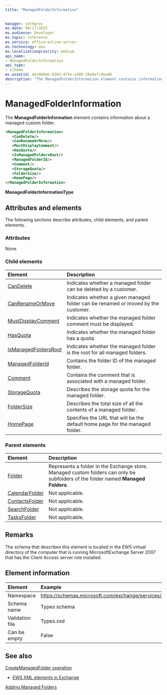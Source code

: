 ```yaml
---
title: "ManagedFolderInformation"
 
 
manager: sethgros
ms.date: 09/17/2015
ms.audience: Developer
ms.topic: reference
ms.service: office-online-server
ms.technology: ews
ms.localizationpriority: medium
api_name:
- ManagedFolderInformation
api_type:
- schema
ms.assetid: dea980eb-8303-47fe-a380-20a8efc9ead6
description: "The ManagedFolderInformation element contains information about a managed custom folder."
---
```


# ManagedFolderInformation

The **ManagedFolderInformation** element contains information about a managed custom folder. 
  
```xml
<ManagedFolderInformation>
   <CanDelete/>
   <CanRenameOrMove/>
   <MustDisplayComment/>
   <HasQuota/>
   <IsManagedFoldersRoot/>
   <ManagedFolderId/>
   <Comment/>
   <StorageQuota/>
   <FolderSize/>
   <HomePage/>
</ManagedFolderInformation>
```

 **ManagedFolderInformationType**
## Attributes and elements

The following sections describe attributes, child elements, and parent elements.
  
### Attributes

None.
  
### Child elements

|**Element**|**Description**|
|:-----|:-----|
|[CanDelete](candelete.md) <br/> |Indicates whether a managed folder can be deleted by a customer.  <br/> |
|[CanRenameOrMove](canrenameormove.md) <br/> |Indicates whether a given managed folder can be renamed or moved by the customer.  <br/> |
|[MustDisplayComment](mustdisplaycomment.md) <br/> |Indicates whether the managed folder comment must be displayed.  <br/> |
|[HasQuota](hasquota.md) <br/> |Indicates whether the managed folder has a quota.  <br/> |
|[IsManagedFoldersRoot](ismanagedfoldersroot.md) <br/> |Indicates whether the managed folder is the root for all managed folders.  <br/> |
|[ManagedFolderId](managedfolderid.md) <br/> |Contains the folder ID of the managed folder.  <br/> |
|[Comment](comment.md) <br/> |Contains the comment that is associated with a managed folder.  <br/> |
|[StorageQuota](storagequota.md) <br/> |Describes the storage quota for the managed folder.  <br/> |
|[FolderSize](foldersize.md) <br/> |Describes the total size of all the contents of a managed folder.  <br/> |
|[HomePage](homepage.md) <br/> |Specifies the URL that will be the default home page for the managed folder.  <br/> |
   
### Parent elements

|**Element**|**Description**|
|:-----|:-----|
|[Folder](folder.md) <br/> |Represents a folder in the Exchange store. Managed custom folders can only be subfolders of the folder named **Managed Folders**.  <br/> |
|[CalendarFolder](calendarfolder.md) <br/> |Not applicable.  <br/> |
|[ContactsFolder](contactsfolder.md) <br/> |Not applicable.  <br/> |
|[SearchFolder](searchfolder.md) <br/> |Not applicable.  <br/> |
|[TasksFolder](tasksfolder.md) <br/> |Not applicable.  <br/> |
   
## Remarks

The schema that describes this element is located in the EWS virtual directory of the computer that is running MicrosoftExchange Server 2007 that has the Client Access server role installed.
  
## Element information

| Element | Example |
|:-----|:-----|
|Namespace  <br/> |https://schemas.microsoft.com/exchange/services/2006/types  <br/> |
|Schema name  <br/> |Types schema  <br/> |
|Validation file  <br/> |Types.xsd  <br/> |
|Can be empty  <br/> |False  <br/> |
   
## See also



[CreateManagedFolder operation](createmanagedfolder-operation.md)


- [EWS XML elements in Exchange](ews-xml-elements-in-exchange.md)


[Adding Managed Folders](https://msdn.microsoft.com/library/846658c6-7043-40fb-8439-19f97c2a967f%28Office.15%29.aspx)


